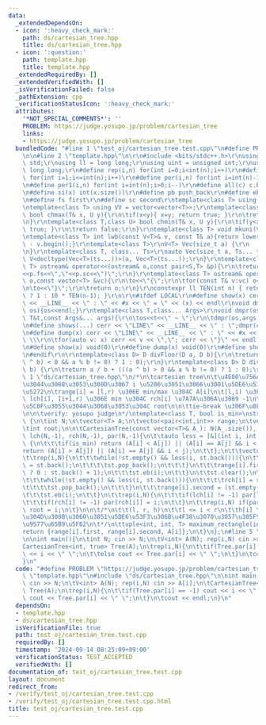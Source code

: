 ```yaml
---
data:
  _extendedDependsOn:
  - icon: ':heavy_check_mark:'
    path: ds/cartesian_tree.hpp
    title: ds/cartesian_tree.hpp
  - icon: ':question:'
    path: template.hpp
    title: template.hpp
  _extendedRequiredBy: []
  _extendedVerifiedWith: []
  _isVerificationFailed: false
  _pathExtension: cpp
  _verificationStatusIcon: ':heavy_check_mark:'
  attributes:
    '*NOT_SPECIAL_COMMENTS*': ''
    PROBLEM: https://judge.yosupo.jp/problem/cartesian_tree
    links:
    - https://judge.yosupo.jp/problem/cartesian_tree
  bundledCode: "#line 1 \"test_oj/cartesian_tree.test.cpp\"\n#define PROBLEM \"https://judge.yosupo.jp/problem/cartesian_tree\"\
    \n\n#line 2 \"template.hpp\"\n\r\n#include <bits/stdc++.h>\r\nusing namespace\
    \ std;\r\nusing ll = long long;\r\nusing uint = unsigned int;\r\nusing ull = unsigned\
    \ long long;\r\n#define rep(i,n) for(int i=0;i<int(n);i++)\r\n#define rep1(i,n)\
    \ for(int i=1;i<=int(n);i++)\r\n#define per(i,n) for(int i=int(n)-1;i>=0;i--)\r\
    \n#define per1(i,n) for(int i=int(n);i>0;i--)\r\n#define all(c) c.begin(),c.end()\r\
    \n#define si(x) int(x.size())\r\n#define pb push_back\r\n#define eb emplace_back\r\
    \n#define fs first\r\n#define sc second\r\ntemplate<class T> using V = vector<T>;\r\
    \ntemplate<class T> using VV = vector<vector<T>>;\r\ntemplate<class T,class U>\
    \ bool chmax(T& x, U y){\r\n\tif(x<y){ x=y; return true; }\r\n\treturn false;\r\
    \n}\r\ntemplate<class T,class U> bool chmin(T& x, U y){\r\n\tif(y<x){ x=y; return\
    \ true; }\r\n\treturn false;\r\n}\r\ntemplate<class T> void mkuni(V<T>& v){sort(all(v));v.erase(unique(all(v)),v.end());}\r\
    \ntemplate<class T> int lwb(const V<T>& v, const T& a){return lower_bound(all(v),a)\
    \ - v.begin();}\r\ntemplate<class T>\r\nV<T> Vec(size_t a) {\r\n    return V<T>(a);\r\
    \n}\r\ntemplate<class T, class... Ts>\r\nauto Vec(size_t a, Ts... ts) {\r\n  return\
    \ V<decltype(Vec<T>(ts...))>(a, Vec<T>(ts...));\r\n}\r\ntemplate<class S,class\
    \ T> ostream& operator<<(ostream& o,const pair<S,T> &p){\r\n\treturn o<<\"(\"\
    <<p.fs<<\",\"<<p.sc<<\")\";\r\n}\r\ntemplate<class T> ostream& operator<<(ostream&\
    \ o,const vector<T> &vc){\r\n\to<<\"{\";\r\n\tfor(const T& v:vc) o<<v<<\",\";\r\
    \n\to<<\"}\";\r\n\treturn o;\r\n}\r\nconstexpr ll TEN(int n) { return (n == 0)\
    \ ? 1 : 10 * TEN(n-1); }\r\n\r\n#ifdef LOCAL\r\n#define show(x) cerr << \"LINE\"\
    \ << __LINE__ << \" : \" << #x << \" = \" << (x) << endl\r\nvoid dmpr(ostream&\
    \ os){os<<endl;}\r\ntemplate<class T,class... Args>\r\nvoid dmpr(ostream&os,const\
    \ T&t,const Args&... args){\r\n\tos<<t<<\" ~ \";\r\n\tdmpr(os,args...);\r\n}\r\
    \n#define shows(...) cerr << \"LINE\" << __LINE__ << \" : \";dmpr(cerr,##__VA_ARGS__)\r\
    \n#define dump(x) cerr << \"LINE\" << __LINE__ << \" : \" << #x << \" = {\"; \
    \ \\\r\n\tfor(auto v: x) cerr << v << \",\"; cerr << \"}\" << endl;\r\n#else\r\
    \n#define show(x) void(0)\r\n#define dump(x) void(0)\r\n#define shows(...) void(0)\r\
    \n#endif\r\n\r\ntemplate<class D> D divFloor(D a, D b){\r\n\treturn a / b - (((a\
    \ ^ b) < 0 && a % b != 0) ? 1 : 0);\r\n}\r\ntemplate<class D> D divCeil(D a, D\
    \ b) {\r\n\treturn a / b + (((a ^ b) > 0 && a % b != 0) ? 1 : 0);\r\n}\r\n#line\
    \ 1 \"ds/cartesian_tree.hpp\"\n/*\n\tcartesian tree\n\t\u4E00\u756A\u5C0F\u3055\
    \u3044\u3068\u3053\u308D\u3067 i \u5206\u3051\u3066\u3001\u5DE6\u53F3\u306B\u5206\
    \u5272\n\trange[i] = [l,r) \u306E min/max \u304C A[i]\n\t[l,i) \u306E min \u304C\
    \ lch[i], [i+1,r) \u306E min \u304C rch[i] \u7A7A\u306A\u3089 -1\n\t\u4E00\u756A\
    \u5C0F\u3055\u3044\u3068\u3053\u304C root\n\n\ttie-break \u306F\u8F9E\u66F8\u9806\
    \n\n\tverify: yosupo judge\n*/\ntemplate<class T, bool is_min>\nstruct CartesianTree\
    \ {\n\tint N;\n\tvector<T> A;\n\tvector<pair<int,int>> range;\n\tvector<int> lch,rch,par;\n\
    \tint root;\n\n\tCartesianTree(const vector<T>& A_): N(A_.size()), A(A_), range(N),\
    \ lch(N,-1), rch(N,-1), par(N,-1){\n\t\tauto less = [&](int i, int j) -> bool\
    \ {\n\t\t\tif(is_min) return (A[i] < A[j]) || (A[i] == A[j] && i < j);\n\t\t\t\
    return (A[i] > A[j]) || (A[i] == A[j] && i < j);\n\t\t};\n\t\tvector<int> st;\n\
    \t\trep(i,N){\n\t\t\twhile(!st.empty() && less(i, st.back())){\n\t\t\t\tlch[i]\
    \ = st.back();\n\t\t\t\tst.pop_back();\n\t\t\t}\n\t\t\trange[i].first = (st.empty()\
    \ ? 0 : st.back() + 1);\n\t\t\tst.eb(i);\n\t\t}\n\t\tst.clear();\n\t\tper(i,N){\n\
    \t\t\twhile(!st.empty() && less(i, st.back())){\n\t\t\t\trch[i] = st.back();\n\
    \t\t\t\tst.pop_back();\n\t\t\t}\n\t\t\trange[i].second = (st.empty() ? N : st.back());\n\
    \t\t\tst.eb(i);\n\t\t}\n\t\trep(i,N){\n\t\t\tif(lch[i] != -1) par[lch[i]] = i;\n\
    \t\t\tif(rch[i] != -1) par[rch[i]] = i;\n\t\t}\n\t\trep(i,N) if(par[i] == -1)\
    \ root = i;\n\t}\n\n\t/*\n\t\t(l, r, h)\n\t\tl <= i < r\n\t\th[i] \u3092\u3067\
    \u304D\u308B\u3060\u3051\u5DE6\u53F3\u306B\u4F38\u3070\u3057\u305F\u6642\u306E\
    \u9577\u65B9\u5F62\n\t*/\n\ttuple<int, int, T> maximum_rectangle(int i){\n\t\t\
    return {range[i].first, range[i].second, A[i]};\n\t}\n};\n#line 5 \"test_oj/cartesian_tree.test.cpp\"\
    \n\nint main(){\n\tint N; cin >> N;\n\tV<int> A(N); rep(i,N) cin >> A[i];\n\t\
    CartesianTree<int, true> Tree(A);\n\trep(i,N){\n\t\tif(Tree.par[i] == -1) cout\
    \ << i << \" \";\n\t\telse cout << Tree.par[i] << \" \";\n\t}\n\tcout << endl;\n\
    }\n"
  code: "#define PROBLEM \"https://judge.yosupo.jp/problem/cartesian_tree\"\n\n#include\
    \ \"template.hpp\"\n#include \"ds/cartesian_tree.hpp\"\n\nint main(){\n\tint N;\
    \ cin >> N;\n\tV<int> A(N); rep(i,N) cin >> A[i];\n\tCartesianTree<int, true>\
    \ Tree(A);\n\trep(i,N){\n\t\tif(Tree.par[i] == -1) cout << i << \" \";\n\t\telse\
    \ cout << Tree.par[i] << \" \";\n\t}\n\tcout << endl;\n}\n"
  dependsOn:
  - template.hpp
  - ds/cartesian_tree.hpp
  isVerificationFile: true
  path: test_oj/cartesian_tree.test.cpp
  requiredBy: []
  timestamp: '2024-09-14 08:25:09+09:00'
  verificationStatus: TEST_ACCEPTED
  verifiedWith: []
documentation_of: test_oj/cartesian_tree.test.cpp
layout: document
redirect_from:
- /verify/test_oj/cartesian_tree.test.cpp
- /verify/test_oj/cartesian_tree.test.cpp.html
title: test_oj/cartesian_tree.test.cpp
---
```

